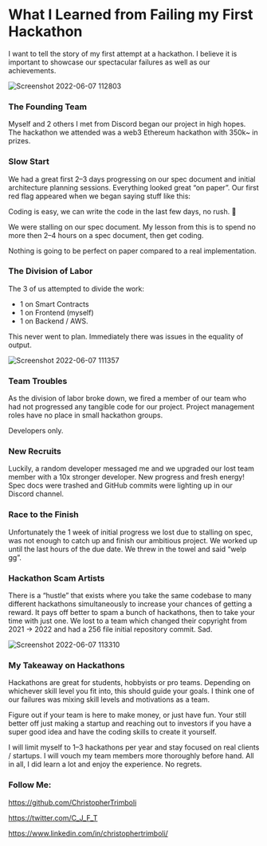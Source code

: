# What I Learned from Failing my First Hackathon

I want to tell the story of my first attempt at a hackathon. I believe it is important to showcase our spectacular failures as well as our achievements.

![Screenshot 2022-06-07 112803](https://user-images.githubusercontent.com/27584221/172530046-cbffd430-d0e1-4876-9184-398f8fe67bee.png)

### The Founding Team

Myself and 2 others I met from Discord began our project in high hopes. The hackathon we attended was a web3 Ethereum hackathon with 350k~ in prizes.

### Slow Start

We had a great first 2–3 days progressing on our spec document and initial architecture planning sessions. Everything looked great “on paper”. Our first red flag appeared when we began saying stuff like this:

Coding is easy, we can write the code in the last few days, no rush. 🚩

We were stalling on our spec document. My lesson from this is to spend no more then 2–4 hours on a spec document, then get coding.

Nothing is going to be perfect on paper compared to a real implementation.

### The Division of Labor

The 3 of us attempted to divide the work:

- 1 on Smart Contracts
- 1 on Frontend (myself)
- 1 on Backend / AWS.

This never went to plan. Immediately there was issues in the equality of output.

![Screenshot 2022-06-07 111357](https://user-images.githubusercontent.com/27584221/172530085-f3866f52-e8e5-4e96-a519-7df11376b0de.png)

### Team Troubles

As the division of labor broke down, we fired a member of our team who had not progressed any tangible code for our project. Project management roles have no place in small hackathon groups.

Developers only.

### New Recruits

Luckily, a random developer messaged me and we upgraded our lost team member with a 10x stronger developer. New progress and fresh energy! Spec docs were trashed and GitHub commits were lighting up in our Discord channel.

### Race to the Finish

Unfortunately the 1 week of initial progress we lost due to stalling on spec, was not enough to catch up and finish our ambitious project. We worked up until the last hours of the due date. We threw in the towel and said “welp gg”.

### Hackathon Scam Artists

There is a “hustle” that exists where you take the same codebase to many different hackathons simultaneously to increase your chances of getting a reward. It pays off better to spam a bunch of hackathons, then to take your time with just one. We lost to a team which changed their copyright from 2021 -> 2022 and had a 256 file initial repository commit. Sad.

![Screenshot 2022-06-07 113310](https://user-images.githubusercontent.com/27584221/172530069-1a195be5-f64a-4ef6-b3e4-7b23683c02bd.png)

### My Takeaway on Hackathons

Hackathons are great for students, hobbyists or pro teams. Depending on whichever skill level you fit into, this should guide your goals. I think one of our failures was mixing skill levels and motivations as a team.

Figure out if your team is here to make money, or just have fun. Your still better off just making a startup and reaching out to investors if you have a super good idea and have the coding skills to create it yourself.

I will limit myself to 1–3 hackathons per year and stay focused on real clients / startups. I will vouch my team members more thoroughly before hand. All in all, I did learn a lot and enjoy the experience. No regrets.

### Follow Me:
https://github.com/ChristopherTrimboli

https://twitter.com/C_J_F_T

https://www.linkedin.com/in/christophertrimboli/
